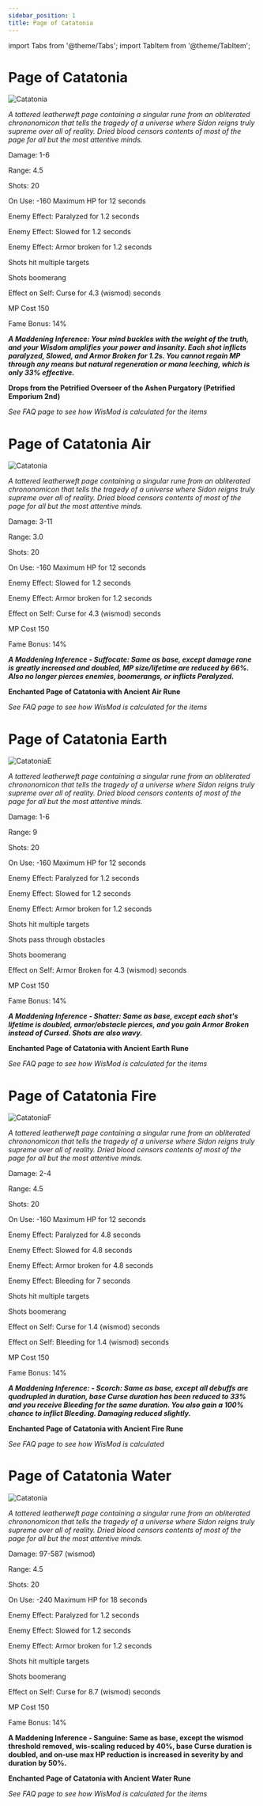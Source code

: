 ```yaml
---
sidebar_position: 1
title: Page of Catatonia
---
```


import Tabs from '@theme/Tabs';
import TabItem from '@theme/TabItem';

<Tabs>
  <TabItem value="Page of Catatonia" label="Page of Catatonia" default>

# Page of Catatonia

![Catatonia](https://vwiki.valorserver.com/api/item/picture/page%20of%20catatonia)

<i>A tattered leatherweft page containing a singular rune from an obliterated chrononomicon that tells the tragedy of a universe where Sidon reigns truly supreme over all of reality. Dried blood censors contents of most of the page for all but the most attentive minds.</i>

Damage: 1-6

Range: 4.5

Shots: 20

On Use: -160 Maximum HP for 12 seconds

Enemy Effect: Paralyzed for 1.2 seconds

Enemy Effect: Slowed for 1.2 seconds

Enemy Effect: Armor broken for 1.2 seconds

Shots hit multiple targets

Shots boomerang

Effect on Self: Curse for 4.3 (wismod) seconds

MP Cost 150

Fame Bonus: 14% 

***A Maddening Inference: Your mind buckles with the weight of the truth, and your Wisdom amplifies your power and insanity. Each shot inflicts paralyzed, Slowed, and Armor Broken for 1.2s. You cannot regain MP through any means but natural regeneration or mana leeching, which is only 33% effective.***

**Drops from the Petrified Overseer of the Ashen Purgatory (Petrified Emporium 2nd)**

*See FAQ page to see how WisMod is calculated for the items*

  </TabItem>
  <TabItem value="Air" label="Air">

# Page of Catatonia Air

![Catatonia](https://vwiki.valorserver.com/api/item/picture/page%20of%20catatonia%20air)

<i>A tattered leatherweft page containing a singular rune from an obliterated chrononomicon that tells the tragedy of a universe where Sidon reigns truly supreme over all of reality. Dried blood censors contents of most of the page for all but the most attentive minds.</i>

Damage: 3-11

Range: 3.0

Shots: 20

On Use: -160 Maximum HP for 12 seconds

Enemy Effect: Slowed for 1.2 seconds

Enemy Effect: Armor broken for 1.2 seconds

Effect on Self: Curse for 4.3 (wismod) seconds

MP Cost 150

Fame Bonus: 14% 

***A Maddening Inference - Suffocate: Same as base, except damage rane is greatly increased and doubled, MP size/lifetime are reduced by 66%. Also no longer pierces enemies, boomerangs, or inflicts Paralyzed.***

**Enchanted Page of Catatonia with Ancient Air Rune**

*See FAQ page to see how WisMod is calculated for the items* 

  </TabItem>
  <TabItem value="Earth" label="Earth">

# Page of Catatonia Earth

![CatatoniaE](https://vwiki.valorserver.com/api/item/picture/page%20of%20catatonia%20earth)

<i>A tattered leatherweft page containing a singular rune from an obliterated chrononomicon that tells the tragedy of a universe where Sidon reigns truly supreme over all of reality. Dried blood censors contents of most of the page for all but the most attentive minds.</i>

Damage: 1-6

Range: 9

Shots: 20

On Use: -160 Maximum HP for 12 seconds

Enemy Effect: Paralyzed for 1.2 seconds

Enemy Effect: Slowed for 1.2 seconds

Enemy Effect: Armor broken for 1.2 seconds

Shots hit multiple targets

Shots pass through obstacles

Shots boomerang

Effect on Self: Armor Broken for 4.3 (wismod) seconds

MP Cost 150

Fame Bonus: 14% 

***A Maddening Inference - Shatter: Same as base, except each shot's lifetime is doubled, armor/obstacle pierces, and you gain Armor Broken instead of Cursed. Shots are also wavy.***

**Enchanted Page of Catatonia with Ancient Earth Rune**

*See FAQ page to see how WisMod is calculated for the items*

  </TabItem>
  <TabItem value="Fire" label="Fire">

# Page of Catatonia Fire

![CatatoniaF](https://vwiki.valorserver.com/api/item/picture/page%20of%20catatonia%20fire)

<i>A tattered leatherweft page containing a singular rune from an obliterated chrononomicon that tells the tragedy of a universe where Sidon reigns truly supreme over all of reality. Dried blood censors contents of most of the page for all but the most attentive minds.</i>

Damage: 2-4

Range: 4.5

Shots: 20

On Use: -160 Maximum HP for 12 seconds

Enemy Effect: Paralyzed for 4.8 seconds

Enemy Effect: Slowed for 4.8 seconds

Enemy Effect: Armor broken for 4.8 seconds

Enemy Effect: Bleeding for 7 seconds

Shots hit multiple targets

Shots boomerang

Effect on Self: Curse for 1.4 (wismod) seconds

Effect on Self: Bleeding for 1.4 (wismod) seconds

MP Cost 150

Fame Bonus: 14% 

***A Maddening Inference: - Scorch: Same as base, except all debuffs are quadrupled in duration, base Curse duration has been reduced to 33% and you receive Bleeding for the same duration. You also gain a 100% chance to inflict Bleeding. Damaging reduced slightly.***

**Enchanted Page of Catatonia with Ancient Fire Rune**

*See FAQ page to see how WisMod is calculated*

  </TabItem>
  <TabItem value="Water" label="Water">

# Page of Catatonia Water

![Catatonia](https://vwiki.valorserver.com/api/item/picture/page%20of%20catatonia%20water)

<i>A tattered leatherweft page containing a singular rune from an obliterated chrononomicon that tells the tragedy of a universe where Sidon reigns truly supreme over all of reality. Dried blood censors contents of most of the page for all but the most attentive minds.</i>

Damage: 97-587 (wismod)

Range: 4.5

Shots: 20

On Use: -240 Maximum HP for 18 seconds

Enemy Effect: Paralyzed for 1.2 seconds

Enemy Effect: Slowed for 1.2 seconds

Enemy Effect: Armor broken for 1.2 seconds

Shots hit multiple targets

Shots boomerang

Effect on Self: Curse for 8.7 (wismod) seconds

MP Cost 150

Fame Bonus: 14% 

**A Maddening Inference - Sanguine: Same as base, except the wismod threshold removed, wis-scaling reduced by 40%, base Curse duration is doubled, and on-use max HP reduction is increased in severity by and duration by 50%.**

**Enchanted Page of Catatonia with Ancient Water Rune**

*See FAQ page to see how WisMod is calculated for the items*

  </TabItem>
</Tabs>
